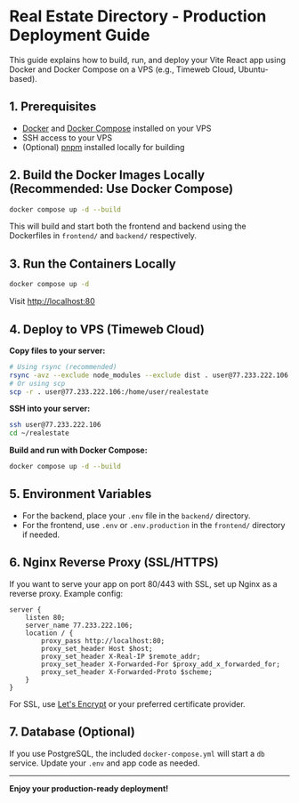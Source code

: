 # Real Estate Directory - Production Deployment Guide

This guide explains how to build, run, and deploy your Vite React app using Docker and Docker Compose on a VPS (e.g., Timeweb Cloud, Ubuntu-based).

## 1. Prerequisites
- [Docker](https://docs.docker.com/get-docker/) and [Docker Compose](https://docs.docker.com/compose/install/) installed on your VPS
- SSH access to your VPS
- (Optional) [pnpm](https://pnpm.io/) installed locally for building

## 2. Build the Docker Images Locally (Recommended: Use Docker Compose)
```sh
docker compose up -d --build
```
This will build and start both the frontend and backend using the Dockerfiles in `frontend/` and `backend/` respectively.

## 3. Run the Containers Locally
```sh
docker compose up -d
```
Visit [http://localhost:80](http://localhost:80)

## 4. Deploy to VPS (Timeweb Cloud)
**Copy files to your server:**
```sh
# Using rsync (recommended)
rsync -avz --exclude node_modules --exclude dist . user@77.233.222.106:/home/user/realestate
# Or using scp
scp -r . user@77.233.222.106:/home/user/realestate
```

**SSH into your server:**
```sh
ssh user@77.233.222.106
cd ~/realestate
```

**Build and run with Docker Compose:**
```sh
docker compose up -d --build
```

## 5. Environment Variables
- For the backend, place your `.env` file in the `backend/` directory.
- For the frontend, use `.env` or `.env.production` in the `frontend/` directory if needed.

## 6. Nginx Reverse Proxy (SSL/HTTPS)
If you want to serve your app on port 80/443 with SSL, set up Nginx as a reverse proxy. Example config:

```
server {
    listen 80;
    server_name 77.233.222.106;
    location / {
        proxy_pass http://localhost:80;
        proxy_set_header Host $host;
        proxy_set_header X-Real-IP $remote_addr;
        proxy_set_header X-Forwarded-For $proxy_add_x_forwarded_for;
        proxy_set_header X-Forwarded-Proto $scheme;
    }
}
```

For SSL, use [Let's Encrypt](https://certbot.eff.org/) or your preferred certificate provider.

## 7. Database (Optional)
If you use PostgreSQL, the included `docker-compose.yml` will start a `db` service. Update your `.env` and app code as needed.

---

**Enjoy your production-ready deployment!** 